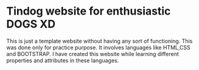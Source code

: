 # Tindog website for enthusiastic DOGS XD
This is just a template website without having any sort of functioning.
This was done only for practice purpose. 
It involves languages like HTML,CSS and BOOTSTRAP.
I have created this website while learning different properties and attributes in these languages.
